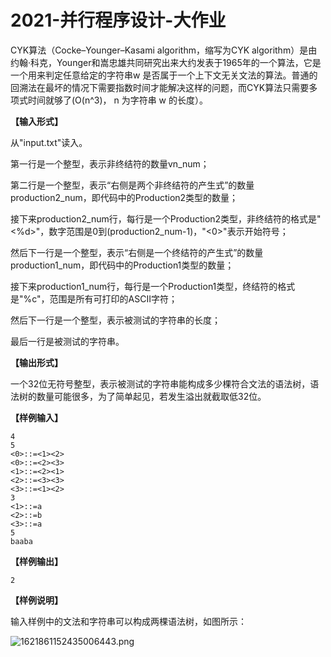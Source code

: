 # 2021-并行程序设计-大作业

 CYK算法（Cocke–Younger–Kasami algorithm，缩写为CYK algorithm）是由约翰·科克，Younger和嵩忠雄共同研究出来大约发表于1965年的一个算法，它是一个用来判定任意给定的字符串w 是否属于一个上下文无关文法的算法。普通的回溯法在最坏的情况下需要指数时间才能解决这样的问题，而CYK算法只需要多项式时间就够了(O(n^3)， n 为字符串 w 的长度）。

**【输入形式】**

从"input.txt"读入。

第一行是一个整型，表示非终结符的数量vn_num；

第二行是一个整型，表示“右侧是两个非终结符的产生式”的数量production2_num，即代码中的Production2类型的数量；

接下来production2_num行，每行是一个Production2类型，非终结符的格式是"<%d>"，数字范围是0到(production2_num-1)，"<0>"表示开始符号；

然后下一行是一个整型，表示“右侧是一个终结符的产生式”的数量production1_num，即代码中的Production1类型的数量；

接下来production1_num行，每行是一个Production1类型，终结符的格式是"%c"，范围是所有可打印的ASCII字符；

然后下一行是一个整型，表示被测试的字符串的长度；

最后一行是被测试的字符串。


**【输出形式】**

一个32位无符号整型，表示被测试的字符串能构成多少棵符合文法的语法树，语法树的数量可能很多，为了简单起见，若发生溢出就截取低32位。



**【样例输入】**

```
4
5
<0>::=<1><2>
<0>::=<2><3>
<1>::=<2><1>
<2>::=<3><3>
<3>::=<1><2>
3
<1>::=a
<2>::=b
<3>::=a
5
baaba
```

**【样例输出】**

```
2
```


**【样例说明】**

 输入样例中的文法和字符串可以构成两棵语法树，如图所示：

![1621861152435006443.png](https://i.loli.net/2021/06/29/T9WyJnktuGwY6Zg.png)
